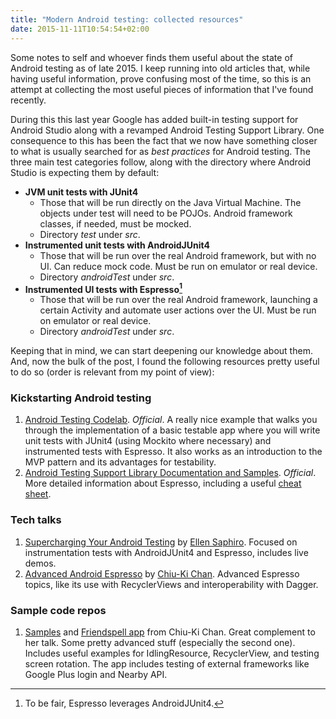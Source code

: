```yaml
---
title: "Modern Android testing: collected resources"
date: 2015-11-11T10:54:54+02:00
---
```


Some notes to self and whoever finds them useful about the state of Android testing as of late 2015. I keep running into old articles that, while having useful information, prove confusing most of the time, so this is an attempt at collecting the most useful pieces of information that I've found recently.

During this this last year Google has added built-in testing support for Android Studio along with a revamped Android Testing Support Library. One consequence to this has been the fact that we now have something closer to what is usually searched for as *best practices* for Android testing. The three main test categories follow, along with the directory where Android Studio is expecting them by default:

* **JVM unit tests with JUnit4**
  * Those that will be run directly on the Java Virtual Machine. The objects under test will need to be POJOs. Android framework classes, if needed, must be mocked.
  * Directory *test* under *src*.
* **Instrumented unit tests with AndroidJUnit4**
  * Those that will be run over the real Android framework, but with no UI. Can reduce mock code. Must be run on emulator or real device.
  * Directory *androidTest* under *src*.
* **Instrumented UI tests with Espresso[^n]**
  * Those that will be run over the real Android framework, launching a certain Activity and automate user actions over the UI. Must be run on emulator or real device.
  * Directory *androidTest* under *src*.

Keeping that in mind, we can start deepening our knowledge about them. And, now the bulk of the post, I found the following resources pretty useful to do so (order is relevant from my point of view):

### Kickstarting Android testing

1. [Android Testing Codelab](http://www.code-labs.io/codelabs/android-testing/index.html). *Official*. A really nice example that walks you through the implementation of a basic testable app where you will write unit tests with JUnit4 (using Mockito where necessary) and instrumented tests with Espresso. It also works as an introduction to the MVP pattern and its advantages for testability.
2. [Android Testing Support Library Documentation and Samples](https://google.github.io/android-testing-support-library/). *Official*. More detailed information about Espresso, including a useful [cheat sheet](https://google.github.io/android-testing-support-library/downloads/espresso-cheat-sheet-2.1.0.pdf).

### Tech talks

1. [Supercharging Your Android Testing](https://realm.io/news/ellen-shapiro-android-testing/) by [Ellen Saphiro](https://www.twitter.com/designatednerd). Focused on instrumentation tests with AndroidJUnit4 and Espresso, includes live demos.
2. [Advanced Android Espresso](https://www.youtube.com/watch?v=GlPn60-_txk) by [Chiu-Ki Chan](https://twitter.com/chiuki). Advanced Espresso topics, like its use with RecyclerViews and interoperability with Dagger.

### Sample code repos

1. [Samples](https://github.com/chiuki/espresso-samples) and [Friendspell app](https://github.com/chiuki/friendspell) from Chiu-Ki Chan. Great complement to her talk. Some pretty advanced stuff (especially the second one). Includes useful examples for IdlingResource, RecyclerView, and testing screen rotation. The app includes testing of external frameworks like Google Plus login and Nearby API.

[^n]: To be fair, Espresso leverages AndroidJUnit4.
